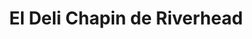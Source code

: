 ---
title: "El Deli Chapin de Riverhead"
url: /riverhead/el-deli-chapin-de-riverhead/
shop: deli
---